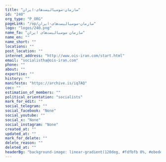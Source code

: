 ```yaml
---
title: "سازمان-سوسیالیست‌های-ایران"
id: "240"
org_type: "P_ORG"
pageLink: "/op/سازمان-سوسیالیست‌های-ایران"
logo: "logos/240.png"
name_fa: "سازمان سوسیالیست‌های ایران"
name_en: ""
name_short: ""
locations: ""
post_location: ""
internet_address: "http://www.ois-iran.com/start.html"
email: "socialistha@ois-iran.com"
phone: ""
about: ""
expertise: ""
history: ""
manifesto: "https://archive.is/iq7AQ"
coc: ""
estimation_of_members: ""
political_orientation: "socialists"
mark_for_edit: ""
social_telegram: ""
social_facebook: "None"
social_youtube: ""
social_x: "None"
social_instagram: "None"
created_at: ""
updated_at: ""
mark_for_delete: ""
delete_reason: ""
deleted_at: ""
headerBg: "background-image: linear-gradient(120deg, #fdfbfb 0%, #ebedee 100%);"
---
```

